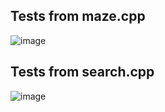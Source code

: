 ## Tests from maze.cpp


![image](https://user-images.githubusercontent.com/62541370/194084762-291317e9-5b8e-4670-a3cf-faf43543fc0f.png)


## Tests from search.cpp

![image](https://user-images.githubusercontent.com/62541370/194576890-372c7d6a-f83c-43e3-b444-7646d271da90.png)

